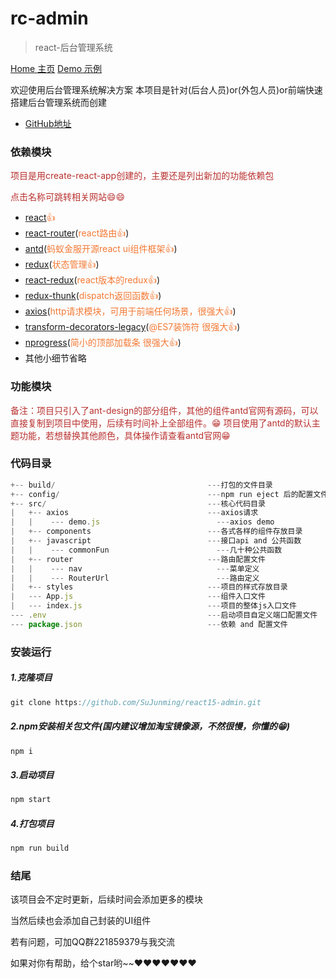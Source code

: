 # rc-admin 
> react-后台管理系统

[Home 主页](https://github.com/SuJunming/rc-admin)
[Demo 示例](https://sujunming.github.io/)


  欢迎使用后台管理系统解决方案
  本项目是针对(后台人员)or(外包人员)or前端快速搭建后台管理系统而创建
- [GitHub地址](https://github.com/SuJunming/rc-admin)
### 依赖模块
<span style="color: rgb(184,49,47);">项目是用create-react-app创建的，主要还是列出新加的功能依赖包</span>

<span style="color: rgb(184,49,47);">点击名称可跳转相关网站😄😄</span>
- [react](https://facebook.github.io/react/)<span style="color: rgb(243,121,52);">👍</span>
- [react-router](https://react-guide.github.io/react-router-cn/)(<span style="color: rgb(243,121,52);">react路由👍</span>)
- [antd](https://ant.design/index-cn)(<span style="color: rgb(243,121,52);">蚂蚁金服开源react ui组件框架👍</span>)
- [redux](https://github.com/reactjs/redux)(<span style="color: rgb(243,121,52);">状态管理👍</span>)
- [react-redux](https://github.com/reactjs/react-redux)(<span style="color: rgb(243,121,52);">react版本的redux👍</span>)
- [redux-thunk](https://github.com/gaearon/redux-thunk)(<span style="color: rgb(243,121,52);">dispatch返回函数👍</span>)
- [axios](https://github.com/mzabriskie/axios)(<span style="color: rgb(243,121,52);">http请求模块，可用于前端任何场景，很强大👍</span>)
- [transform-decorators-legacy](https://www.npmjs.com/package/babel-plugin-transform-decorators-legacy)(<span style="color: rgb(243,121,52);">@ES7装饰符 很强大👍</span>)
- [nprogress](https://github.com/rstacruz/nprogress)(<span style="color: rgb(243,121,52);">简小的顶部加载条 很强大👍</span>)
- 其他小细节省略

### 功能模块
<span style="color: rgb(184,49,47);">备注：项目只引入了ant-design的部分组件，其他的组件antd官网有源码，可以直接复制到项目中使用，后续有时间补上全部组件。😁</span>
<span style="color: rgb(184,49,47);">项目使用了antd的默认主题功能，若想替换其他颜色，具体操作请查看antd官网😁</span>
<!--more-->
### 代码目录
```js
+-- build/                                  ---打包的文件目录
+-- config/                                 ---npm run eject 后的配置文件目录
+-- src/                                    ---核心代码目录
|   +-- axios                               ---axios请求
|   |    --- demo.js                          ---axios demo
|   +-- components                          ---各式各样的组件存放目录
|   +-- javascript                          ---接口api and 公共函数 
|   |    --- commonFun                        ---几十种公共函数
|   +-- router                              ---路由配置文件
|   |    --- nav                              ---菜单定义
|   |    --- RouterUrl                        ---路由定义
|   +-- styles                              ---项目的样式存放目录
|   --- App.js                              ---组件入口文件
|   --- index.js                            ---项目的整体js入口文件
--- .env                                    ---启动项目自定义端口配置文件
--- package.json                            ---依赖 and 配置文件 
```
### 安装运行

##### 1.克隆项目
```js
git clone https://github.com/SuJunming/react15-admin.git
```
##### 2.npm安装相关包文件(国内建议增加淘宝镜像源，不然很慢，你懂的😁)
```js
npm i
```
##### 3.启动项目
```js
npm start
```
##### 4.打包项目
```js
npm run build
```
### 结尾
该项目会不定时更新，后续时间会添加更多的模块

当然后续也会添加自己封装的UI组件

若有问题，可加QQ群221859379与我交流

如果对你有帮助，给个star哟~~❤️❤️❤️❤️❤️❤️❤️

